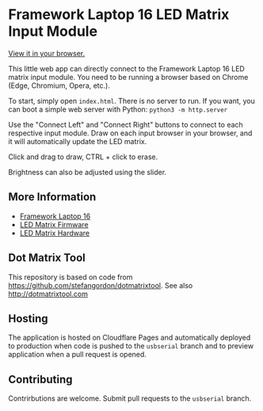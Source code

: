 # Framework Laptop 16 LED Matrix Input Module

[View it in your browser.](https://ledmatrix.frame.work)

This little web app can directly connect to the Framework Laptop 16 LED matrix
input module. You need to be running a browser based on Chrome (Edge, Chromium,
Opera, etc.).

To start, simply open `index.html`. There is no server to run. If you want, you
can boot a simple web server with Python: `python3 -m http.server`

Use the "Connect Left" and "Connect Right" buttons to connect to each
respective input module. Draw on each input browser in your browser, and it
will automatically update the LED matrix.

Click and drag to draw, CTRL + click to erase.

Brightness can also be adjusted using the slider.

## More Information

- [Framework Laptop 16](https://frame.work/products/laptop16-diy-amd-7040)
- [LED Matrix Firmware](https://github.com/FrameworkComputer/inputmodule-rs)
- [LED Matrix Hardware](https://github.com/FrameworkComputer/inputmodules)

## Dot Matrix Tool

This repository is based on code from https://github.com/stefangordon/dotmatrixtool.
See also http://dotmatrixtool.com

## Hosting

The application is hosted on Cloudflare Pages and automatically deployed to
production when code is pushed to the `usbserial` branch and to preview
application when a pull request is opened.

## Contributing

Contrirbutions are welcome. Submit pull requests to the `usbserial` branch.
